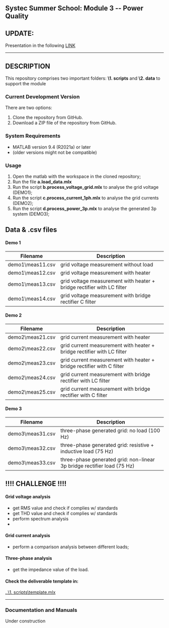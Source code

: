
Systec Summer School: Module 3 -- Power Quality 
----

## UPDATE: 
Presentation in the following [LINK](https://github.com/vitormorais/SummerSchool_PowerQuality/blob/main/Systec_SummerSchool_2021_PQIssues.pdf)

---
## DESCRIPTION

This repository comprises two important folders: **\1. scripts** and **\2. data** to support the module

### Current Development Version
There are two options:
1. Clone the repository from GitHub.
2. Download a ZIP file of the repository from GitHub.

### System Requirements
*   MATLAB version 9.4 (R2021a) or later
*   (older versions might not be compatible)

### Usage
1. Open the matlab with the workspace in the cloned repository;
2. Run the file **a.load_data.mlx**
3. Run the script **b.process_voltage_grid.mlx** to analyse the grid voltage (DEMO1);
4. Run the script **c.process_current_1ph.mlx** to analyse the grid currents (DEMO2);
5. Run the script **d.process_power_3p.mlx** to analyse the generated 3p system (DEMO3);

## Data & .csv files

#### Demo 1
|Filename| Description  |
|--|--|
| demo1\meas11.csv | grid voltage measurement without load |
| demo1\meas12.csv | grid voltage measurement with heater |
| demo1\meas13.csv | grid voltage measurement with heater + bridge rectifier with LC filter |
| demo1\meas14.csv | grid voltage measurement with bridge rectifier C filter |

#### Demo 2
|Filename| Description  |
|--|--|
| demo2\meas21.csv | grid current measurement with heater |
| demo2\meas22.csv | grid current measurement with heater + bridge rectifier with LC filter |
| demo2\meas23.csv | grid current measurement with heater + bridge rectifier with C filter |
| demo2\meas24.csv | grid current measurement with bridge rectifier with LC filter |
| demo2\meas25.csv | grid current measurement with bridge rectifier with C filter |

#### Demo 3
|Filename| Description  |
|--|--|
| demo3\meas31.csv | three-phase generated grid: no load (100 Hz) |
| demo3\meas32.csv | three-phase generated grid: resistive + inductive load (75 Hz) |
| demo3\meas33.csv | three-phase generated grid: non-linear 3p bridge rectifier load (75 Hz) |
 


## !!!!  CHALLENGE  !!!!

#### Grid voltage analysis
*  get RMS value and check if complies w/ standards
*  get THD value and check if complies w/ standards
*  perform spectrum analysis
*  
#### Grid current analysis
*  perform a comparison analysis between different loads;

#### Three-phase analysis
* get the impedance value of the load.

#### Check the deliverable template in:
[..\1. scripts\template.mlx](https://github.com/vitormorais/SummerSchool_PowerQuality/raw/main/1.%20scripts/template.mlx)


----
### Documentation and Manuals
Under construction


